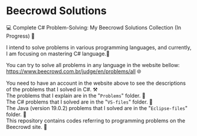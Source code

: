 # Beecrowd Solutions
💻 Complete C# Problem-Solving: My Beecrowd Solutions Collection (In Progress) 🚀

I intend to solve problems in various programming languages, and currently, I am focusing on mastering C# language.🤖

You can try to solve all problems in any language in the website bellow:
https://www.beecrowd.com.br/judge/en/problems/all 🌐

You need to have an account in the website above to see the descriptions of the problems that I solved in C#. ⚒️   
The problems that I explain are in the "`Problems`" folder. 📁    
The C# problems that I solved are in the "`VS-files`" folder. 📁  
The Java (version 19.0.2) problems that I solved are in the "`Eclipse-files`" folder. 📁  
This repository contains codes referring to programming problems on the Beecrowd site. 💾
